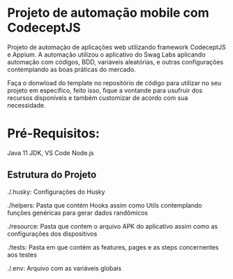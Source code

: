 # Projeto de automação mobile com CodeceptJS

Projeto de automação de aplicações web utilizando framework CodeceptJS e Appium. A automação utilizou o aplicativo do Swag Labs aplicando automação com códigos, BDD, variáveis ​​aleatórias, e outras configurações contemplando as boas práticas do mercado.

Faça o donwload do template no repositório de código para utilizar no seu projeto em especifico, feito isso, fique a vontande para usufruir dos recursos disponíveis e também customizar de acordo com sua necessidade.

# Pré-Requisitos:

Java 11 JDK,
VS Code
Node.js

## Estrutura do Projeto

./.husky: Configurações do Husky

./helpers: Pasta que contém Hooks assim como Utils contemplando funções genéricas para gerar dados randômicos

./resource: Pasta que contem o arquivo APK do aplicativo assim como as configurações dos dispositivos

./tests: Pasta em que contém as features, pages e as steps concernentes aos testes

./.env: Arquivo com as variáveis globais
